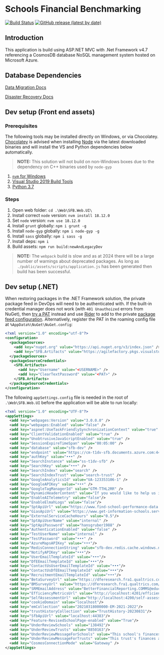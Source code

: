 # Schools Financial Benchmarking

[![Build Status](https://agilefactory.visualstudio.com/Financial%20Benchmarking/_apis/build/status/Web%20App/Schools.Financial.Benchmarking)](https://agilefactory.visualstudio.com/Financial%20Benchmarking/_build?definitionId=471) 
[![GitHub release (latest by date)](https://agilefactory.vsrm.visualstudio.com/_apis/public/Release/badge/fc33e3f0-e73b-466d-837a-10cad68c664e/4/14)](https://agilefactory.visualstudio.com/Financial%20Benchmarking/_release?definitionId=4)

## Introduction
This application is build using ASP.NET MVC with .Net Framework v4.7 referencing a CosmosDB database NoSQL management system hosted on Microsoft Azure.

## Database Dependencies

[Data Migration Docs](data-migration.md)

[Disaster Recovery Docs](disaster-recovery.md)

## Dev setup (Front end assets)

### Prerequisites

The following tools may be installed directly on Windows, or via Chocolatey. [Chocolatey](https://chocolatey.org/) is advised when installing [Node](https://nodejs.org/en) via the latest downloaded binaries and will install the VS and Python dependencies below automatically.

> **NOTE:** This solution will not build on non-Windows boxes due to the dependency on C++ binaries used by `node-gyp`

1. [`nvm` for Windows](https://github.com/coreybutler/nvm-windows)
1. [Visual Studio 2019 Build Tools](https://my.visualstudio.com/Downloads?q=visual%20studio%202019&wt.mc_id=o~msft~vscom~older-downloads)
1. [Python 3.7](https://www.python.org/downloads/release/python-379/)

### Steps

1. Open web folder: `cd .\Web\SFB.Web.UI\`
1. Install correct `node` version: `nvm install 18.12.0`
1. Set `node` version: `nvm use 18.12.0`
1. Install `grunt` globally: `npm i grunt -g`
1. Install `node-gyp` globally: `npm i node-gyp -g`
1. Install `sass` globally: `npm i sass -g`
1. Install deps: `npm i`
1. Build assets: `npm run build:newAndLegacyDev`

> **NOTE:** The `webpack` build is slow and as at 2024 there will be a large number of warnings about deprecated packages. As long as `./public/assets/scripts/application.js` has been generated then build has been successful.

## Dev setup (.NET)

When restoring packages in the .NET Framework solution, the private package feed in DevOps will need to be authenticated with. If the built-in credential manager does not work (with `401 Unauthoized` errors from NuGet), then [try a PAT](https://learn.microsoft.com/en-us/azure/devops/organizations/accounts/use-personal-access-tokens-to-authenticate) instead and use [Rider](https://www.jetbrains.com/rider/) to add to the private [package feed configuration](https://www.jetbrains.com/help/rider/Using_NuGet.html#credential-providers-for-private-nuget-feeds). Alternatively, register the PAT in the roaming config file at `%AppData%\NuGet\NuGet.config`:

```xml
<?xml version="1.0" encoding="utf-8"?>
<configuration>
  <packageSources>
    <add key="nuget.org" value="https://api.nuget.org/v3/index.json" />
    <add key="SFB.Artifacts" value="https://agilefactory.pkgs.visualstudio.com/fc33e3f0-e73b-466d-837a-10cad68c664e/_packaging/SFB.Artifacts/nuget/v3/index.json" />
  </packageSources>
  <packageSourceCredentials>
    <SFB.Artifacts>
      <add key="Username" value="<USERNAME>" />
      <add key="ClearTextPassword" value="<PAT>" />
    </SFB.Artifacts>
  </packageSourceCredentials>
</configuration>
```

The following `appSettings.config` file is needed in the root of `.\Web\SFB.Web.UI` before the application will be able to run locally:

```xml
<?xml version="1.0" encoding="UTF-8"?>
<appSettings>
  <add key="webpages:Version" value="3.0.0.0" />
  <add key="webpages:Enabled" value="false" />
  <add key="aspnet:UseTaskFriendlySynchronizationContext" value="true" />
  <add key="ClientValidationEnabled" value="true" />
  <add key="UnobtrusiveJavaScriptEnabled" value="true" />
  <add key="SessionExpireTimeSpan" value="00:05:00" />
  <add key="database" value="sfb-dev" />
  <add key="endpoint" value="https://cm-t1dv-sfb.documents.azure.com:443/" />
  <add key="authKey" value="•••" />
  <add key="SearchInstance" value="ss-t1dv-sfb" />
  <add key="SearchKey" value="•••" />
  <add key="SearchIndex" value="search" />
  <add key="SearchIndexTrust" value="search-trust" />
  <add key="GoogleAnalyticsId" value="UA-123353106-1" />
  <add key="GoogleAPIKey" value="•••" />
  <add key="GoogleTagManagerId" value="GTM-TTHL2RR" />
  <add key="DynamicHeaderContent" value="If you would like to help us improve the usability of the beta site through a testing session, please email &#x3C;a href=&#x22;mailto:school.resourcemanagement@education.gov.uk&#x22; target=&#x22;_top&#x22;&#x3E;school.resourcemanagement@education.gov.uk&#x3C;span class=&#x22;visuallyhidden&#x22;&#x3E; Email link&#x3C;/span&#x3E;&#x3C;/a&#x3E;" />
  <add key="EnableAITelemetry" value="false"/>
  <add key="EnableElmahLogs" value="false"/>
  <add key="SptApiUrl" value="https://www.find-school-performance-data.service.gov.uk" />
  <add key="GiasApiUrl" value="https://www.get-information-schools.service.gov.uk" />
  <add key="ExternalServiceCacheHours" value="0.5"/>
  <add key="SptApiUserName" value="internal" />
  <add key="SptApiPassword" value="hansgruber1988" />
  <add key="AuthenticationEnabled" value="false" />
  <add key="TestUserName" value="internal" />
  <add key="TestPassword" value="•••" />
  <add key="AzureMapsAPIKey" value="•••"/>
  <add key="RedisConnectionString" value="sfb-dev.redis.cache.windows.net:6380,password=•••,ssl=True,abortConnect=False,sslprotocols=tls12"/>
  <add key="NotifyAPIKey" value="•••"/>
  <add key="UserEmailTemplateId" value="•••"/>
  <add key="DfEEmailTemplateId" value="•••"/>
  <add key="ContactUsUserEmailTemplateId" value="•••"/>
  <add key="ContactUsDfEEmailTemplateId" value="•••"/>
  <add key="RecruitmentEmailTemplateId" value="•••"/>
  <add key="BetaSurveyUrl" value="https://dferesearch.fra1.qualtrics.com/jfe/form/SV_cUt5o7hpEyXBUOh"/>
  <add key="BMSurveyUrl" value="https://dferesearch.fra1.qualtrics.com/jfe/form/SV_1ZV7aparOQ145OR"/>
  <add key="SRMEmailAddress" value="BetterFinancialReporting.COMMS@education.gov.uk"/>
  <add key="EfficiencyMetricsUrl" value="http://localhost:4201/efficiency-metric"/>
  <add key="SelfAssessmentUrl" value="http://localhost:4200/self-assessment"/>
  <add key="cookieDomain" value="localhost"/>
  <add key="emCollection" value="20210318000000-EM-2021-2022"/>
  <add key="trustHistoryCollection" value="TrustHistory-20230831"/>
  <add key="SfbApiUrl" value="localhost:44383"/>
  <add key="Feature-RevisedSchoolPage-enabled" value="True"/>
  <add key="UnderReviewSchools" value="138492"/>
  <add key="UnderReviewTrusts" value="8850163"/>
  <add key="UnderReviewMessageForSchools" value="This school's finances are currently under review and may be amended."/>
  <add key="UnderReviewMessageForTrusts" value="This trust's finances are currently under review and may be amended."/>
  <add key="CosmosConnectionMode" value="Gateway" />
</appSettings>
```
